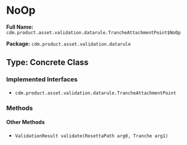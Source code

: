 # NoOp

**Full Name:** `cdm.product.asset.validation.datarule.TrancheAttachmentPoint$NoOp`

**Package:** `cdm.product.asset.validation.datarule`

## Type: Concrete Class

### Implemented Interfaces

- `cdm.product.asset.validation.datarule.TrancheAttachmentPoint`

### Methods

#### Other Methods

- `ValidationResult validate(RosettaPath arg0, Tranche arg1)`

